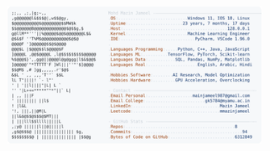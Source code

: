 <picture>
  <source srcset="https://raw.githubusercontent.com/mmazinjameel/mmazinjameel/main/dark_mode.svg?v=1750615994" media="(prefers-color-scheme: dark)">
  <img src="https://raw.githubusercontent.com/mmazinjameel/mmazinjameel/main/light_mode.svg?v=1750615994">
</picture>
